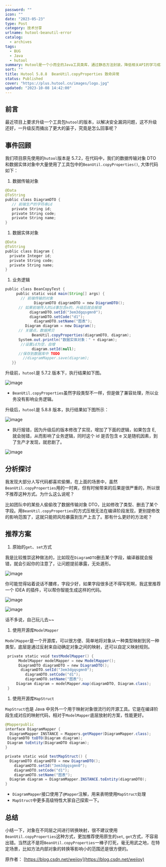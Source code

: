 ```yaml
---
password: ""
icon: ""
date: "2023-05-23"
type: Post
category: 技术分享
urlname: hutool-beanutil-error
catalog:
  - archives
tags:
  - BUG
  - Java
  - hutool
summary: Hutool是一个小而全的Java工具类库，通过静态方法封装，降低相关API的学习成本，提高工作效率，使Java拥有函数式语言般的优雅，让Java语言也可以“甜甜的”。 JavaBean是一个拥有对属性进行set和get方法的类。它可以被简单地定义为包含setXXX和getXXX方法的对象。在Hutool中，判定Bean的方法为：是否存在只有一个参数的setXXX方法。Bean工具类主要操作setXXX和getXXX方法，如将Bean对象转为Map等。
sort: ""
title: Hutool 5.8.8  BeanUtil.copyProperties 致命异常
status: Published
cover: "https://plus.hutool.cn/images/logo.jpg"
updated: "2023-10-08 14:42:00"
---
```


## 前言

最近项目上要求升级一个工具包`hutool`的版本，以解决安全漏洞问题，这不升级还好，一升级反而捅出了更大的篓子，究竟是怎么回事呢？

## 事件回顾

我们项目原先使用的`hutool`版本是 5.7.2，在代码中，我们的数据传输对象 DTO 和数据实体对象中大量使用了工具包中的`BeanUtil.copyProperties()`, 大体代码如下：

1. 数据传输对象

```java
@Data
@ToString
public class DiagramDTO { 
   // 前端生产的字符串id  
   private String id;  
   private String code;
   private String name;
}
```

1. 数据实体对象

```java
@Data
@ToString
public class Diagram {  
  private Integer id;   
  private String code; 
  private String name;
}
```

1. 业务逻辑

```java
public class BeanCopyTest {   
	 public static void main(String[] args) { 
       // 前端传输的对象       
			 DiagramDTO diagramDTO = new DiagramDTO();  
      // 如果前端传入的id事包含e的，升级后就会报错     
		   diagramDTO.setId("3em3dgqsgmn0");     
		   diagramDTO.setCode("d1");       
			 diagramDTO.setName("图表");   
	     Diagram diagram = new Diagram();  
      // 关键点，数据拷贝        
			BeanUtil.copyProperties(diagramDTO, diagram);   
      System.out.println("数据实体对象：" + diagram);     
	   //设置id为空，自增        
			diagram.setId(null); 
      //保存到数据库中 TODO    
	    //diagramMapper.save(diagram); 
   }}
```

升级前，`hutool`是 5.7.2 版本下，执行结果如下图。

![image](https://mmbiz.qpic.cn/mmbiz_png/oH5VKTC5sLgticcibSXbXUSYLrUMNovDaTjjibKRMn2hre1iczL2YJiaKBfP6nMRibht3Aj5rABic23bXfGCiaAW0E9slQ/640?wx_fmt=png&wxfrom=5&wx_lazy=1&wx_co=1)

- `BeanUtil.copyProperties`虽然字段类型不一样，但是做了兼容处理，所以业务没有影响业务逻辑。

升级后，`hutool`是 5.8.8 版本，执行结果如下图所示：

![image](https://mmbiz.qpic.cn/mmbiz_png/oH5VKTC5sLgticcibSXbXUSYLrUMNovDaTU3PxCE8ZdB1RbGTZeOico3N8u9KV7okT3zWGN5kV5les3lYcX5SAXjg/640?wx_fmt=png&wxfrom=5&wx_lazy=1&wx_co=1)

- 执行报错，因为升级后的版本修改了实现，增加了下面的逻辑，如果包含 E, 就会抛错，从而影响了业务逻辑，同时这个 id 是否包含 e 又是随机因素，到了生产才发现，就悲剧了。

![image](https://mmbiz.qpic.cn/mmbiz_png/oH5VKTC5sLgticcibSXbXUSYLrUMNovDaTG9TzjlbbByPMyMa7cAztWZJ3hBTRiatE1I4pLotd84fNgwkRIibyKAVw/640?wx_fmt=png&wxfrom=5&wx_lazy=1&wx_co=1)

## 分析探讨

我发现大部分人写代码都喜欢偷懒，在上面的场景中，虽然`BeanUtil.copyProperties`用的一时爽，但有时候带来的后果是很严重的，所以很不推荐这种方式。为什么这么说呢？

比如团队中的某些人偷偷改了数据传输对象 DTO，比如修改了类型、删去了某个字段。用`BeanUtil.copyProperties`的方式压根无法在编译阶段发现，更别提修改的影响范围了，这就只能把风险暴露到生产上去了。那有什么更好的方法呢？

## 推荐方案

1. 原始的`get`、`set`方式

我是比较推崇这种做法的，比如现在`DiagramDTO`删去某个字段，编译器就会报错，就会引起你的注意了，让问题提前暴露，无处遁形。

![image](https://mmbiz.qpic.cn/mmbiz_png/oH5VKTC5sLgticcibSXbXUSYLrUMNovDaTliaL28982IYstMia7EjVia0KhJvWAwSkD4bjUwWFBnsAXGGvtbQfoOK0Q/640?wx_fmt=png&wxfrom=5&wx_lazy=1&wx_co=1)

你可能觉得站着说话不腰疼，字段少好，如果字段很多还不得写死啊，我这里推荐一个 IDEA 的插件，可以帮你智能生成这样的代码。

![image](https://mmbiz.qpic.cn/mmbiz_png/oH5VKTC5sLgticcibSXbXUSYLrUMNovDaT3mFLBMO8icetJcjicn4RqCwMuaeqibKoTNxTaJRuZOicXn4OdnYP9TPibsw/640?wx_fmt=png&wxfrom=5&wx_lazy=1&wx_co=1)

![image](https://mmbiz.qpic.cn/mmbiz_png/oH5VKTC5sLgticcibSXbXUSYLrUMNovDaTSGKwbEQxgZgfbZQumibSH0yavicrPa9TJB2vxz6UCXN4hHBGv0j5flFA/640?wx_fmt=png&wxfrom=5&wx_lazy=1&wx_co=1)

话不多说，自己玩儿去~~

1. 使用开源库`ModelMapper`

`ModelMapper`是一个开源库，可以很方便、简单地将对象从一种类型映射到另一种类型，底层是通过反射来自动确定对象之间的映射，还可以自定义映射规则。

```java
 private static void testModelMapper() {  
      ModelMapper modelMapper = new ModelMapper(); 
      DiagramDTO diagramDTO = new DiagramDTO(); 
       diagramDTO.setId("3em3dgqsgmn0");    
	     diagramDTO.setCode("d1");    
	     diagramDTO.setName("图表");   
     Diagram diagram = modelMapper.map(diagramDTO, Diagram.class);   
 }
```

1. 使用开源库`MapStruct`

`MapStruct`也是 Java 中另外一个用于映射对象很流行的开源工具。它是在编译阶段生成对应的映射代码，相对于`ModelMapper`底层放射的方案，性能更好。

```java
@Mapperpublic 
interface DiagramMapper {  
  DiagramMapper INSTANCE = Mappers.getMapper(DiagramMapper.class);   
 DiagramDTO toDTO(Diagram diagram); 
 Diagram toEntity(DiagramDTO diagram);
}

private static void testMapStruct() {  
  DiagramDTO diagramDTO = new DiagramDTO();
    diagramDTO.setId("3em3dgqsgmn0");  
    diagramDTO.setCode("d1");   
    diagramDTO.setName("图表"); 
  Diagram diagram = DiagramMapper.INSTANCE.toEntity(diagramDTO);
}
```

- `DiagramMapper`接口使用了`@Mapper`注解，用来表明使用`MapStruct`处理
- `MapStruct`中更多高级特性大家自己探索一下。

## 总结

小结一下，对象在不同层之间进行转换映射，很不建议使用`BeanUtil.copyProperties`这种方式，更加推荐使用原生的`set`, `get`方式，不容易出错。当然这不是将`BeanUtil.copyProperties`一棒子打死，毫无用武之地，在特定场景，比如方法内部对象的转换等影响小的范围还是很方便的。

原作者： [https://blog.csdn.net/weiioy](https://blog.csdn.net/weiioy)
